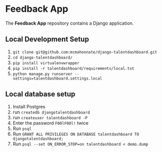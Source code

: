 Feedback App
=========

The **Feedback App** repository contains a Django application.  

Local Development Setup
---------------------
1. `git clone git@github.com:mcmahonnate/django-talentdashboard.git`
1. `cd django-talentdashboard/`
1. `pip install virtualenvwrapper`
1. `pip install -r talentdashboard/requirements/local.txt`
1. `python manage.py runserver --settings=talentdashboard.settings.local`

Local database setup
--------------------
1. Install Postgres
1. run `createdb djangotalentdashboard`
1. run `createuser talentdashboard -P`
1. Enter the password `F00lF00l!` twice
1. Run `psql`
1. Run `GRANT ALL PRIVILEGES ON DATABASE talentdashboard TO djangotalentdashboard;`
1. Run `psql --set ON_ERROR_STOP=on talentdashboard < demo.dump`

